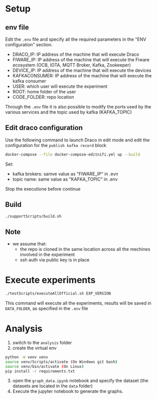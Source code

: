 # Setup

## env file
Edit the `.env` file and specify all the required parameters in the "ENV configuration" section.

- DRACO_IP: IP address of the machine that will execute Draco
- FIWARE_IP: IP address of the machine that will execute the Fiware ecosystem (OCB, IOTA, MQTT Broker, Kafka, Zookeeper)
- DEVICE_IP: IP address of the machine that will execute the devices
- KAFKACONSUMER: IP address of the machine that will execute the kafka consumer
- USER: which user will execute the experiment
- ROOT: home folder of the user
- CODE_FOLDER: repo location

Through the `.env` file it is also possible to modify the ports used by the various services and the topic used by kafka (KAFKA_TOPIC)

## Edit draco configuration

Use the following command to launch Draco in edit mode and edit the configuration for the `publish kafka record` block

```bash
docker-compose --file docker-compose-editnifi.yml up --build
```
Set:
- kafka brokers: samve value as "FIWARE_IP" in .evn
- topic name: same value as "KAFKA_TOPIC" in .env

Stop the executione before continue

## Build

```bash
./supportScripts/build.sh
```

## Note
- we assume that:
  - the repo is cloned in the same location across all the mechines involved in the experiment
  - ssh auth via public key is in place

# Execute experiments

```bash
./testScripts/executeAllOfficial.sh EXP_VERSION
```
This command will execute all the experiments, results will be saved in `DATA_FOLDER`, as specified in the `.env` file 

# Analysis

1. switch to the `analysis` folder
2. create the virtual env
```bash
python -m venv venv
source venv/Scripts/activate (On Windows git bash)
source venv/bin/activate (On Linux)
pip install -r requirements.txt
```
3. open the `graph_data.ipynb` notebook and specify the dataset (the datasets are located in the `data` folder)
4. Execute the jupyter notebook to generate the graphs.
